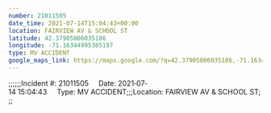 ```yaml
---
number: 21011505
date_time: 2021-07-14T15:04:43+00:00
location: FAIRVIEW AV & SCHOOL ST
latitude: 42.37905006035186
longitude: -71.16344995385197
type: MV ACCIDENT
google_maps_link: https://maps.google.com/?q=42.37905006035186,-71.16344995385197
---
```


;;;;;;Incident #: 21011505     Date: 2021‐07‐14 15:04:43     Type: MV ACCIDENT;;;Location: FAIRVIEW AV & SCHOOL ST;;;
